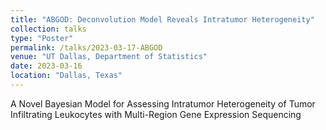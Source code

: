 ```yaml
---
title: "ABGOD: Deconvolution Model Reveals Intratumor Heterogeneity"
collection: talks
type: "Poster"
permalink: /talks/2023-03-17-ABGOD
venue: "UT Dallas, Department of Statistics"
date: 2023-03-16
location: "Dallas, Texas"
---
```


A Novel Bayesian Model for Assessing Intratumor Heterogeneity of Tumor Infiltrating Leukocytes with Multi-Region Gene Expression Sequencing
